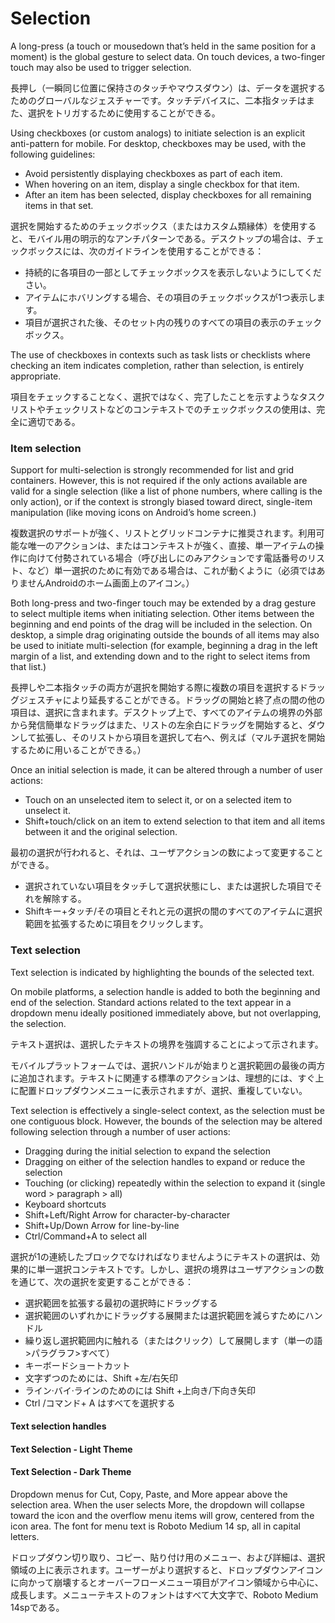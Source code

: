 Selection
===

A long-press (a touch or mousedown that’s held in the same position for a moment) is the global gesture to select data. On touch devices, a two-finger touch may also be used to trigger selection.

長押し（一瞬同じ位置に保持さのタッチやマウスダウン）は、データを選択するためのグローバルなジェスチャーです。タッチデバイスに、二本指タッチはまた、選択をトリガするために使用することができる。

Using checkboxes (or custom analogs) to initiate selection is an explicit anti-pattern for mobile. For desktop, checkboxes may be used, with the following guidelines:

* Avoid persistently displaying checkboxes as part of each item.
* When hovering on an item, display a single checkbox for that item.
* After an item has been selected, display checkboxes for all remaining items in that set.

選択を開始するためのチェックボックス（またはカスタム類縁体）を使用すると、モバイル用の明示的なアンチパターンである。デスクトップの場合は、チェックボックスには、次のガイドラインを使用することができる：

* 持続的に各項目の一部としてチェックボックスを表示しないようにしてください。
* アイテムにホバリングする場合、その項目のチェックボックスが1つ表示します。
* 項目が選択された後、そのセット内の残りのすべての項目の表示のチェックボックス。

The use of checkboxes in contexts such as task lists or checklists where checking an item indicates completion, rather than selection, is entirely appropriate.

項目をチェックすることなく、選択ではなく、完了したことを示すようなタスクリストやチェックリストなどのコンテキストでのチェックボックスの使用は、完全に適切である。

### Item selection

Support for multi-selection is strongly recommended for list and grid containers. However, this is not required if the only actions available are valid for a single selection (like a list of phone numbers, where calling is the only action), or if the context is strongly biased toward direct, single-item manipulation (like moving icons on Android’s home screen.)

複数選択のサポートが強く、リストとグリッドコンテナに推奨されます。利用可能な唯一のアクションは、またはコンテキストが強く、直接、単一アイテムの操作に向けて付勢されている場合（呼び出しにのみアクションです電話番号のリスト、など）単一選択のために有効である場合は、これが動くように（必須ではありませんAndroidのホーム画面上のアイコン。）

Both long-press and two-finger touch may be extended by a drag gesture to select multiple items when initiating selection. Other items between the beginning and end points of the drag will be included in the selection. On desktop, a simple drag originating outside the bounds of all items may also be used to initiate multi-selection (for example, beginning a drag in the left margin of a list, and extending down and to the right to select items from that list.)

長押しや二本指タッチの両方が選択を開始する際に複数の項目を選択するドラッグジェスチャにより延長することができる。ドラッグの開始と終了点の間の他の項目は、選択に含まれます。デスクトップ上で、すべてのアイテムの境界の外部から発信簡単なドラッグはまた、リストの左余白にドラッグを開始すると、ダウンして拡張し、そのリストから項目を選択して右へ、例えば（マルチ選択を開始するために用いることができる。）

Once an initial selection is made, it can be altered through a number of user actions:

* Touch on an unselected item to select it, or on a selected item to unselect it.
* Shift+touch/click on an item to extend selection to that item and all items between it and the original selection.

最初の選択が行われると、それは、ユーザアクションの数によって変更することができる。

* 選択されていない項目をタッチして選択状態にし、または選択した項目でそれを解除する。
* Shiftキー+タッチ/その項目とそれと元の選択の間のすべてのアイテムに選択範囲を拡張するために項目をクリックします。

### Text selection

Text selection is indicated by highlighting the bounds of the selected text.

On mobile platforms, a selection handle is added to both the beginning and end of the selection. Standard actions related to the text appear in a dropdown menu ideally positioned immediately above, but not overlapping, the selection.

テキスト選択は、選択したテキストの境界を強調することによって示されます。

モバイルプラットフォームでは、選択ハンドルが始まりと選択範囲の最後の両方に追加されます。テキストに関連する標準のアクションは、理想的には、すぐ上に配置ドロップダウンメニューに表示されますが、選択、重複していない。

Text selection is effectively a single-select context, as the selection must be one contiguous block. However, the bounds of the selection may be altered following selection through a number of user actions:

* Dragging during the initial selection to expand the selection
* Dragging on either of the selection handles to expand or reduce the selection
* Touching (or clicking) repeatedly within the selection to expand it (single word > paragraph > all)
* Keyboard shortcuts
* Shift+Left/Right Arrow for character-by-character
* Shift+Up/Down Arrow for line-by-line
* Ctrl/Command+A to select all

選択が1の連続したブロックでなければなりませんようにテキストの選択は、効果的に単一選択コンテキストです。しかし、選択の境界はユーザアクションの数を通じて、次の選択を変更することができる：

* 選択範囲を拡張する最初の選択時にドラッグする
* 選択範囲のいずれかにドラッグする展開または選択範囲を減らすためにハンドル
* 繰り返し選択範囲内に触れる（またはクリック）して展開します（単一の語>パラグラフ>すべて）
* キーボードショートカット
* 文字ずつのためには、Shift +左/右矢印
* ライン·バイ·ラインのためのには Shift +上向き/下向き矢印
* Ctrl /コマンド+ A はすべてを選択する

#### Text selection handles

#### Text Selection - Light Theme

#### Text Selection - Dark Theme

Dropdown menus for Cut, Copy, Paste, and More appear above the selection area. When the user selects More, the dropdown will collapse toward the icon and the overflow menu items will grow, centered from the icon area. The font for menu text is Roboto Medium 14 sp, all in capital letters.

ドロップダウン切り取り、コピー、貼り付け用のメニュー、および詳細は、選択領域の上に表示されます。ユーザーがより選択すると、ドロップダウンアイコンに向かって崩壊するとオーバーフローメニュー項目がアイコン領域から中心に、成長します。メニューテキストのフォントはすべて大文字で、Roboto Medium 14spである。